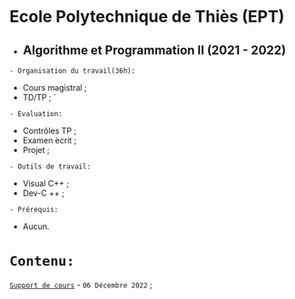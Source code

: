 # Ecole Polytechnique de Thiès (EPT)
 * ##  Algorithme et Programmation II (2021 - 2022)

``` - Organisation du travail(36h): ```
 * Cours magistral ;
 * TD/TP ; ́
 
``` - Evaluation: ```
 * Contrôles TP ;
 * Examen  ́ecrit ;
 * Projet ;
 
``` - Outils de travail: ```
 * Visual C++ ;
 * Dev-C ++ ;
 
``` - Prérequis: ```
 * Aucun.
 
 # ``` Contenu: ```
 [`Support de cours`](https://github.com/pape-barro/ept-gi/blob/main/support.pdf) - ``` 06 Décembre 2022 ``` ;

